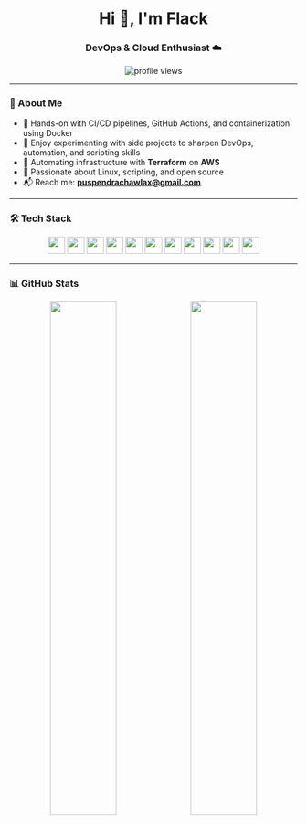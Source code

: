 <h1 align="center">Hi 👋, I'm Flack</h1>
<h3 align="center">DevOps & Cloud Enthusiast ☁️</h3>

<p align="center">
  <img src="https://komarev.com/ghpvc/?username=Flack74&label=Profile%20views&color=0e75b6&style=flat" alt="profile views" />
</p>

---

### 🚀 About Me

- 🔄 Hands-on with CI/CD pipelines, GitHub Actions, and containerization using Docker
- 🧪 Enjoy experimenting with side projects to sharpen DevOps, automation, and scripting skills
- 🔧 Automating infrastructure with **Terraform** on **AWS**
- 🐧 Passionate about Linux, scripting, and open source
- 📬 Reach me: **puspendrachawlax@gmail.com**

---

### 🛠️ Tech Stack

<p align="center">
  <img src="https://cdn.jsdelivr.net/gh/devicons/devicon/icons/terraform/terraform-original.svg" width="30"/>
  <img src="https://cdn.jsdelivr.net/gh/devicons/devicon/icons/linux/linux-original.svg" width="30"/>
  <img src="https://cdn.jsdelivr.net/gh/devicons/devicon/icons/bash/bash-original.svg" width="30"/>
  <img src="https://cdn.jsdelivr.net/gh/devicons/devicon/icons/docker/docker-original.svg" width="30"/>
  <img src="https://cdn.jsdelivr.net/gh/devicons/devicon/icons/git/git-original.svg" width="30"/>
  <img src="https://cdn.jsdelivr.net/gh/devicons/devicon/icons/python/python-original.svg" width="30"/>
  <img src="https://cdn.jsdelivr.net/gh/devicons/devicon/icons/go/go-original.svg" width="30"/>
  <img src="https://cdn.jsdelivr.net/gh/devicons/devicon/icons/mongodb/mongodb-original.svg" width="30"/>
  <img src="https://cdn.jsdelivr.net/gh/devicons/devicon/icons/sqlite/sqlite-original.svg" width="30"/>
  <img src="https://cdn.jsdelivr.net/gh/devicons/devicon/icons/javascript/javascript-original.svg" width="30"/>
  <img src="https://cdn.jsdelivr.net/gh/devicons/devicon/icons/typescript/typescript-original.svg" width="30"/>
</p>

---

### 📊 GitHub Stats

<p align="center">
  <img src="https://github-readme-stats.vercel.app/api?username=Flack74&show_icons=true&theme=github_dark" width="48%" />
  <img src="https://github-readme-stats.vercel.app/api/top-langs/?username=Flack74&layout=compact&theme=github_dark" width="48%" />
</p>

